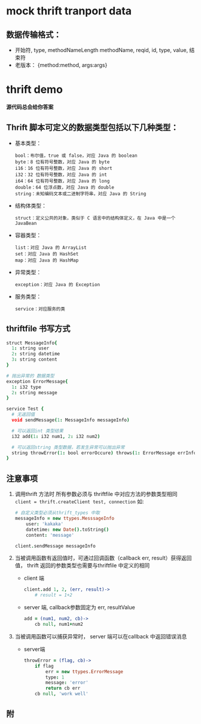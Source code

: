 # mock thrift tranport data

## 数据传输格式：

- 开始符, type, methodNameLength methodName, reqid, id, type, value, 结束符
- 老版本： {method:method, args:args}


# thrift demo


**源代码总会给你答案**

## Thrift 脚本可定义的数据类型包括以下几种类型：

- 基本类型：

    ```
    bool：布尔值，true 或 false，对应 Java 的 boolean
    byte：8 位有符号整数，对应 Java 的 byte
    i16：16 位有符号整数，对应 Java 的 short
    i32：32 位有符号整数，对应 Java 的 int
    i64：64 位有符号整数，对应 Java 的 long
    double：64 位浮点数，对应 Java 的 double
    string：未知编码文本或二进制字符串，对应 Java 的 String
    ```

- 结构体类型：
    ```
    struct：定义公共的对象，类似于 C 语言中的结构体定义，在 Java 中是一个 JavaBean
    ```

- 容器类型：
    ```
    list：对应 Java 的 ArrayList
    set：对应 Java 的 HashSet
    map：对应 Java 的 HashMap
    ```

- 异常类型：
    ```
    exception：对应 Java 的 Exception
    ```

- 服务类型：
    ```
    service：对应服务的类
    ```

## thriftfile 书写方式

```coffee
struct MessageInfo{
  1: string user
  2: string datetime
  3: string content
}

# 抛出异常的 数据类型
exception ErrorMessage{
  1: i32 type
  2: string message
}

service Test {
  # 无返回值
  void sendMessage(1: MessageInfo messageInfo)

  # 可以返回int 类型结果
  i32 add(1: i32 num1, 2: i32 num2)

  # 可以返回string 类型数据，若发生异常可以抛出异常
  string throwError(1: bool errorOccure) throws(1: ErrorMessage errInfo)
}
```

## 注意事项

1. 调用thrift 方法时 所有参数必须与 thriftfile 中对应方法的参数类型相同
``client = thrift.createClient test, connection``
如:
    ```coffee
    # 自定义类型必须从thrift_types 中取
    messageInfo = new ttypes.MesssageInfo
        user: 'kakaka'
        datetime: new Date().toString()
        content: 'message'

    client.sendMessage messageInfo
    ```

2. 当被调用函数有返回值时，可通过回调函数（callback err, result）获得返回值， thrift 返回的参数类型也需要与thriftfile 中定义的相同
    - client 端
        ```coffee
        client.add 1, 2, (err, result)->
            # result = 1+2
        ```

    - server 端, callback参数固定为 err, resultValue
        ```coffee
        add = (num1, num2, cb)->
            cb null, num1+num2
        ```

3. 当被调用函数可以捕获异常时， server 端可以在callback 中返回错误消息

    - server端
        ```coffee
        throwError = (flag, cb)->
            if flag
                err = new ttypes.ErrorMessage
                type: 1
                message: 'error'
                return cb err
            cb null, 'work well'
        ```

## 附

<!-- ```
client 调用 thrift 的 server 端时，thrift 内部是通过网络调用 server，需要等待网络返回消息，所以客户端调用 thriftserver 时，函数结果不会立即返回，此时返回值状态为`{state: pending, result}`
故利用js 异步回调方式返回数据即 `callback(err, result)`，当调用出现问题将出错信息通过error 返回；
  调用没有错误时， 将结果放入result 返回

当调用函数返回值类型为 void : callback err
否则                     : callback err, result
  所以当调用 add 函数时， 一下这种方式为正确方式
  client.add 1, 2, (err, result)->

thrift 中回调为 callback(err, result) 是因为 thrift 在生成js 文件时设置了callback的格式
``` -->